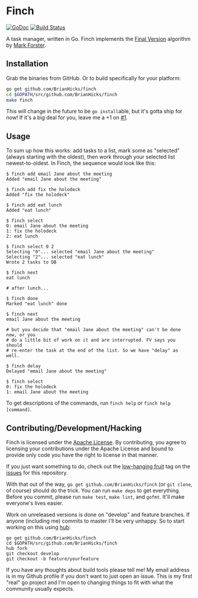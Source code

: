 # Finch

[![GoDoc](https://godoc.org/github.com/BrianHicks/finch?status.png)](https://godoc.org/github.com/BrianHicks/finch)
[![Build Status](https://travis-ci.org/BrianHicks/finch.png?branch=master)](https://travis-ci.org/BrianHicks/finch)

A task manager, written in Go. Finch implements the [Final Version][fv]
algorithm by [Mark Forster][mf].

## Installation

Grab the binaries from GitHub. Or to build specifically for your platform:

```sh
go get github.com/BrianHicks/finch
cd $GOPATH/src/github.com/BrianHicks/finch
make finch
```

This will change in the future to be `go install`able, but it's gotta ship for
now! If it's a big deal for you, leave me a +1 on
[#1](https://github.com/BrianHicks/finch/issues/1).

## Usage

To sum up how this works: add tasks to a list, mark some as "selected" (always
starting with the oldest), then work through your selected list
newest-to-oldest. In Finch, the sequence would look like this:

```
$ finch add email Jane about the meeting
Added "email Jane about the meeting"

$ finch add fix the holodeck
Added "fix the holodeck"

$ finch add eat lunch
Added "eat lunch"

$ finch select
0: email Jane about the meeting
1: fix the holodeck
2: eat lunch

$ finch select 0 2
Selecting "0"... selected "email Jane about the meeting"
Selecting "2"... selected "eat lunch"
Wrote 2 tasks to DB

$ finch next
eat lunch

# after lunch...

$ finch done
Marked "eat lunch" done

$ finch next
email Jane about the meeting

# but you decide that "email Jane about the meeting" can't be done now, or you
# do a little bit of work on it and are interrupted. FV says you should
# re-enter the task at the end of the list. So we have "delay" as well.

$ finch delay
Delayed "email Jane about the meeting"

$ finch select
0: fix the holodeck
1: email Jane about the meeting
```

To get descriptions of the commands, run `finch help` or `finch help [command]`.

## Contributing/Development/Hacking

Finch is licensed under the [Apache License](LICENSE.txt). By contributing,
you agree to licensing your contributions under the Apache License and bound to
provide only code you have the right to license in that manner.

If you just want something to do, check out the [low-hanging fruit][lhf] tag on
the [issues][issues] for this repository.

With that out of the way, `go get github.com/BrianHicks/finch` (or `git clone`,
of course) should do the trick. You can run `make deps` to get everything.
Before you commit, please run `make test`, `make lint`, and `gofmt`. It'll make
everyone's lives easier.

Work on unreleased versions is done on "develop" and feature branches. If
anyone (including me) commits to master I'll be very unhappy. So to start
working on this using [hub][hub]:

```
go get github.com/BrianHicks/finch
cd $GOPATH/src/github.com/BrianHicks/finch
hub fork
git checkout develop
git checkout -b feature/yourfeature
```

If you have any thoughts about build tools please tell me! My email address is
in my Github profile if you don't want to just open an issue. This is my first
"real" go project and I'm open to changing things to fit with what the
community usually expects.

[mf]: http://markforster.squarespace.com/ "Get Everything Done - Mark Forster"
[fv]: http://archive.constantcontact.com/fs004/1100358239599/archive/1109980854493.html "Final Version"
[hub]: https://github.com/github/hub "Hub - hub helps you win at git"
[lhf]: https://github.com/brianhicks/finch/issues?labels=low-hanging+fruit&page=1&state=open "Issues • BrianHicks/finch"
[issues]: https://github.com/brianhicks/finch/issues?state=open "Issues • BrianHicks/finch"
